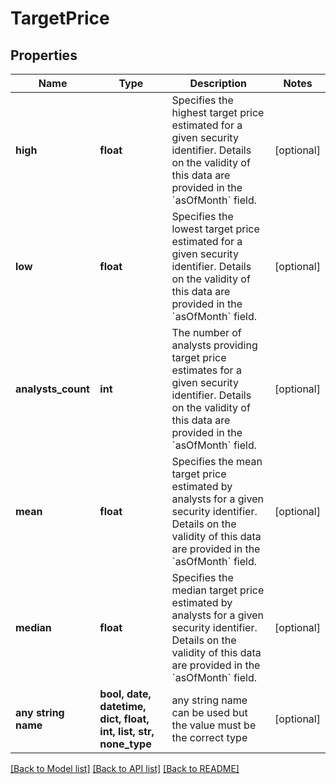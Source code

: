 # TargetPrice


## Properties
Name | Type | Description | Notes
------------ | ------------- | ------------- | -------------
**high** | **float** | Specifies the highest target price estimated for a given security identifier. Details on the validity of this data are provided in the &#x60;asOfMonth&#x60; field. | [optional] 
**low** | **float** | Specifies the lowest target price estimated for a given security identifier. Details on the validity of this data are provided in the &#x60;asOfMonth&#x60; field. | [optional] 
**analysts_count** | **int** | The number of analysts providing target price estimates for a given security identifier. Details on the validity of this data are provided in the &#x60;asOfMonth&#x60; field. | [optional] 
**mean** | **float** | Specifies the mean target price estimated by analysts for a given security identifier. Details on the validity of this data are provided in the &#x60;asOfMonth&#x60; field. | [optional] 
**median** | **float** | Specifies the median target price estimated by analysts for a given security identifier. Details on the validity of this data are provided in the &#x60;asOfMonth&#x60; field. | [optional] 
**any string name** | **bool, date, datetime, dict, float, int, list, str, none_type** | any string name can be used but the value must be the correct type | [optional]

[[Back to Model list]](../README.md#documentation-for-models) [[Back to API list]](../README.md#documentation-for-api-endpoints) [[Back to README]](../README.md)


